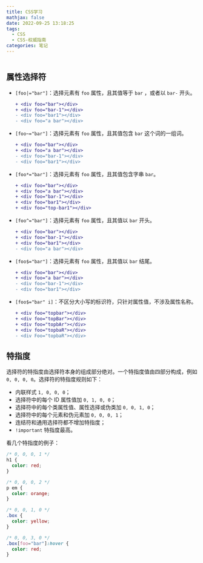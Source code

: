 ```yaml
---
title: CSS学习
mathjax: false
date: 2022-09-25 13:18:25
tags:
  - CSS
  - CSS-权威指南
categories: 笔记
---
```


<img alt="" src=""  />

## 属性选择符

- `[foo|="bar"]`：选择元素有 `foo` 属性，且其值等于 `bar` ，或者以 `bar-` 开头。

  ```diff
  + <div foo="bar"></div>
  + <div foo="bar-1"></div>
  - <div foo="bar1"></div>
  - <div foo="a bar"></div>
  ```

- `[foo~="bar"]`：选择元素有 `foo` 属性，且其值包含 `bar` 这个词的一组词。

  ```diff
  + <div foo="bar"></div>
  + <div foo="a bar"></div>
  - <div foo="bar-1"></div>
  - <div foo="bar1"></div>
  ```

- `[foo*="bar"]`：选择元素有 `foo` 属性，且其值包含字串 `bar`。

  ```diff
  + <div foo="bar"></div>
  + <div foo="a bar"></div>
  + <div foo="bar-1"></div>
  + <div foo="bar1"></div>
  + <div foo="top-bar1"></div>
  ```

- `[foo^="bar"]`：选择元素有 `foo` 属性，且其值以 `bar` 开头。

  ```diff
  + <div foo="bar"></div>
  + <div foo="bar-1"></div>
  + <div foo="bar1"></div>
  - <div foo="a bar"></div>
  ```

- `[foo$="bar"]`：选择元素有 `foo` 属性，且其值以 `bar` 结尾。

  ```diff
  + <div foo="bar"></div>
  + <div foo="a bar"></div>
  - <div foo="bar-1"></div>
  - <div foo="bar1"></div>
  ```

- `[foo$="bar" i]`：不区分大小写的标识符，只针对属性值，不涉及属性名称。

  ```diff
  + <div foo="topbar"></div>
  + <div foo="topBar"></div>
  + <div foo="topbAr"></div>
  + <div foo="topbaR"></div>
  - <div Foo="topbaR"></div>
  ```

## 特指度

选择符的特指度由选择符本身的组成部分绝对。一个特指度值由四部分构成，例如 `0, 0, 0, 0`。选择符的特指度规则如下：

- 内联样式 `1, 0, 0, 0`；
- 选择符中的每个 ID 属性值加 `0, 1, 0, 0`；
- 选择符中的每个类属性值、属性选择或伪类加 `0, 0, 1, 0`；
- 选择符中的每个元素和伪元素加 `0, 0, 0, 1`；
- 连结符和通用选择符都不增加特指度；
- `!important` 特指度最高。

看几个特指度的例子：

```css
/* 0, 0, 0, 1 */
h1 {
  color: red;
}

/* 0, 0, 0, 2 */
p em {
  color: orange;
}

/* 0, 0, 1, 0 */
.box {
  color: yellow;
}

/* 0, 0, 3, 0 */
.box[foo="bar"]:hover {
  color: red;
}
```
